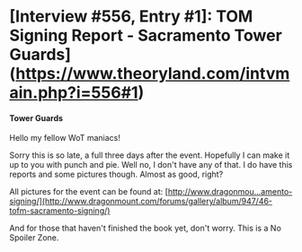 # [Interview #556, Entry #1]: TOM Signing Report - Sacramento Tower Guards](https://www.theoryland.com/intvmain.php?i=556#1)

#### Tower Guards

Hello my fellow WoT maniacs!

Sorry this is so late, a full three days after the event. Hopefully I can make it up to you with punch and pie. Well no, I don't have any of that. I do have this reports and some pictures though. Almost as good, right?

All pictures for the event can be found at:
[http://www.dragonmou...amento-signing/](http://www.dragonmount.com/forums/gallery/album/947/46-tofm-sacramento-signing/)

And for those that haven't finished the book yet, don't worry. This is a No Spoiler Zone.

